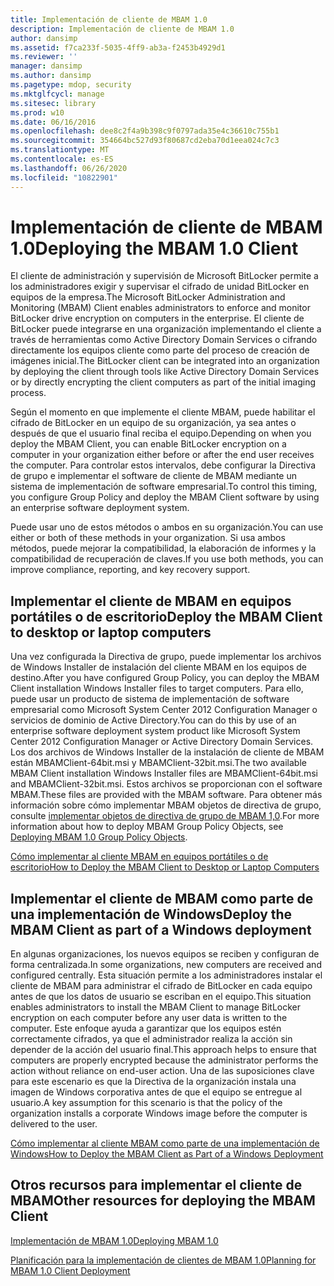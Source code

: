 ```yaml
---
title: Implementación de cliente de MBAM 1.0
description: Implementación de cliente de MBAM 1.0
author: dansimp
ms.assetid: f7ca233f-5035-4ff9-ab3a-f2453b4929d1
ms.reviewer: ''
manager: dansimp
ms.author: dansimp
ms.pagetype: mdop, security
ms.mktglfcycl: manage
ms.sitesec: library
ms.prod: w10
ms.date: 06/16/2016
ms.openlocfilehash: dee8c2f4a9b398c9f0797ada35e4c36610c755b1
ms.sourcegitcommit: 354664bc527d93f80687cd2eba70d1eea024c7c3
ms.translationtype: MT
ms.contentlocale: es-ES
ms.lasthandoff: 06/26/2020
ms.locfileid: "10822901"
---
```

# <span data-ttu-id="b1b78-103">Implementación de cliente de MBAM 1.0</span><span class="sxs-lookup"><span data-stu-id="b1b78-103">Deploying the MBAM 1.0 Client</span></span>


<span data-ttu-id="b1b78-104">El cliente de administración y supervisión de Microsoft BitLocker permite a los administradores exigir y supervisar el cifrado de unidad BitLocker en equipos de la empresa.</span><span class="sxs-lookup"><span data-stu-id="b1b78-104">The Microsoft BitLocker Administration and Monitoring (MBAM) Client enables administrators to enforce and monitor BitLocker drive encryption on computers in the enterprise.</span></span> <span data-ttu-id="b1b78-105">El cliente de BitLocker puede integrarse en una organización implementando el cliente a través de herramientas como Active Directory Domain Services o cifrando directamente los equipos cliente como parte del proceso de creación de imágenes inicial.</span><span class="sxs-lookup"><span data-stu-id="b1b78-105">The BitLocker client can be integrated into an organization by deploying the client through tools like Active Directory Domain Services or by directly encrypting the client computers as part of the initial imaging process.</span></span>

<span data-ttu-id="b1b78-106">Según el momento en que implemente el cliente MBAM, puede habilitar el cifrado de BitLocker en un equipo de su organización, ya sea antes o después de que el usuario final reciba el equipo.</span><span class="sxs-lookup"><span data-stu-id="b1b78-106">Depending on when you deploy the MBAM Client, you can enable BitLocker encryption on a computer in your organization either before or after the end user receives the computer.</span></span> <span data-ttu-id="b1b78-107">Para controlar estos intervalos, debe configurar la Directiva de grupo e implementar el software de cliente de MBAM mediante un sistema de implementación de software empresarial.</span><span class="sxs-lookup"><span data-stu-id="b1b78-107">To control this timing, you configure Group Policy and deploy the MBAM Client software by using an enterprise software deployment system.</span></span>

<span data-ttu-id="b1b78-108">Puede usar uno de estos métodos o ambos en su organización.</span><span class="sxs-lookup"><span data-stu-id="b1b78-108">You can use either or both of these methods in your organization.</span></span> <span data-ttu-id="b1b78-109">Si usa ambos métodos, puede mejorar la compatibilidad, la elaboración de informes y la compatibilidad de recuperación de claves.</span><span class="sxs-lookup"><span data-stu-id="b1b78-109">If you use both methods, you can improve compliance, reporting, and key recovery support.</span></span>

## <span data-ttu-id="b1b78-110">Implementar el cliente de MBAM en equipos portátiles o de escritorio</span><span class="sxs-lookup"><span data-stu-id="b1b78-110">Deploy the MBAM Client to desktop or laptop computers</span></span>


<span data-ttu-id="b1b78-111">Una vez configurada la Directiva de grupo, puede implementar los archivos de Windows Installer de instalación del cliente MBAM en los equipos de destino.</span><span class="sxs-lookup"><span data-stu-id="b1b78-111">After you have configured Group Policy, you can deploy the MBAM Client installation Windows Installer files to target computers.</span></span> <span data-ttu-id="b1b78-112">Para ello, puede usar un producto de sistema de implementación de software empresarial como Microsoft System Center 2012 Configuration Manager o servicios de dominio de Active Directory.</span><span class="sxs-lookup"><span data-stu-id="b1b78-112">You can do this by use of an enterprise software deployment system product like Microsoft System Center 2012 Configuration Manager or Active Directory Domain Services.</span></span> <span data-ttu-id="b1b78-113">Los dos archivos de Windows Installer de la instalación de cliente de MBAM están MBAMClient-64bit.msi y MBAMClient-32bit.msi.</span><span class="sxs-lookup"><span data-stu-id="b1b78-113">The two available MBAM Client installation Windows Installer files are MBAMClient-64bit.msi and MBAMClient-32bit.msi.</span></span> <span data-ttu-id="b1b78-114">Estos archivos se proporcionan con el software MBAM.</span><span class="sxs-lookup"><span data-stu-id="b1b78-114">These files are provided with the MBAM software.</span></span> <span data-ttu-id="b1b78-115">Para obtener más información sobre cómo implementar MBAM objetos de directiva de grupo, consulte [implementar objetos de directiva de grupo de MBAM 1,0](deploying-mbam-10-group-policy-objects.md).</span><span class="sxs-lookup"><span data-stu-id="b1b78-115">For more information about how to deploy MBAM Group Policy Objects, see [Deploying MBAM 1.0 Group Policy Objects](deploying-mbam-10-group-policy-objects.md).</span></span>

[<span data-ttu-id="b1b78-116">Cómo implementar al cliente MBAM en equipos portátiles o de escritorio</span><span class="sxs-lookup"><span data-stu-id="b1b78-116">How to Deploy the MBAM Client to Desktop or Laptop Computers</span></span>](how-to-deploy-the-mbam-client-to-desktop-or-laptop-computers-mbam-1.md)

## <span data-ttu-id="b1b78-117">Implementar el cliente de MBAM como parte de una implementación de Windows</span><span class="sxs-lookup"><span data-stu-id="b1b78-117">Deploy the MBAM Client as part of a Windows deployment</span></span>


<span data-ttu-id="b1b78-118">En algunas organizaciones, los nuevos equipos se reciben y configuran de forma centralizada.</span><span class="sxs-lookup"><span data-stu-id="b1b78-118">In some organizations, new computers are received and configured centrally.</span></span> <span data-ttu-id="b1b78-119">Esta situación permite a los administradores instalar el cliente de MBAM para administrar el cifrado de BitLocker en cada equipo antes de que los datos de usuario se escriban en el equipo.</span><span class="sxs-lookup"><span data-stu-id="b1b78-119">This situation enables administrators to install the MBAM Client to manage BitLocker encryption on each computer before any user data is written to the computer.</span></span> <span data-ttu-id="b1b78-120">Este enfoque ayuda a garantizar que los equipos estén correctamente cifrados, ya que el administrador realiza la acción sin depender de la acción del usuario final.</span><span class="sxs-lookup"><span data-stu-id="b1b78-120">This approach helps to ensure that computers are properly encrypted because the administrator performs the action without reliance on end-user action.</span></span> <span data-ttu-id="b1b78-121">Una de las suposiciones clave para este escenario es que la Directiva de la organización instala una imagen de Windows corporativa antes de que el equipo se entregue al usuario.</span><span class="sxs-lookup"><span data-stu-id="b1b78-121">A key assumption for this scenario is that the policy of the organization installs a corporate Windows image before the computer is delivered to the user.</span></span>

[<span data-ttu-id="b1b78-122">Cómo implementar al cliente MBAM como parte de una implementación de Windows</span><span class="sxs-lookup"><span data-stu-id="b1b78-122">How to Deploy the MBAM Client as Part of a Windows Deployment</span></span>](how-to-deploy-the-mbam-client-as-part-of-a-windows-deployment-mbam-1.md)

## <span data-ttu-id="b1b78-123">Otros recursos para implementar el cliente de MBAM</span><span class="sxs-lookup"><span data-stu-id="b1b78-123">Other resources for deploying the MBAM Client</span></span>


[<span data-ttu-id="b1b78-124">Implementación de MBAM 1.0</span><span class="sxs-lookup"><span data-stu-id="b1b78-124">Deploying MBAM 1.0</span></span>](deploying-mbam-10.md)

[<span data-ttu-id="b1b78-125">Planificación para la implementación de clientes de MBAM 1.0</span><span class="sxs-lookup"><span data-stu-id="b1b78-125">Planning for MBAM 1.0 Client Deployment</span></span>](planning-for-mbam-10-client-deployment.md)

 

 





